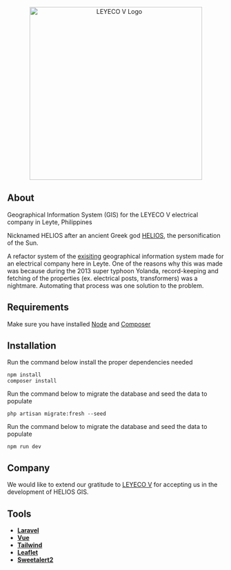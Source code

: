 <p align="center"><a href="https://www.leyeco-v.com.ph/" target="_blank"><img src="https://www.leyeco-v.com.ph/images/logo.png" width="400" alt="LEYECO V Logo"></a></p>

## About

Geographical Information System (GIS) for the LEYECO V electrical company in Leyte, Philippines

Nicknamed HELIOS after an ancient Greek god [HELIOS](https://en.wikipedia.org/wiki/Helios), the personification of the Sun.

A refactor system of the [exisiting](https://github.com/Jeppenseppiro/HELIOS) geographical information system made for an electrical company here in Leyte. One of the reasons why this was made was because during the 2013 super typhoon Yolanda, record-keeping and fetching of the properties (ex. electrical posts, transformers) was a nightmare. Automating that process was one solution to the problem.

## Requirements

Make sure you have installed [Node](https://nodejs.org/en/) and [Composer](https://getcomposer.org/)

## Installation

Run the command below install the proper dependencies needed

```
npm install
composer install
```

Run the command below to migrate the database and seed the data to populate

```
php artisan migrate:fresh --seed
```

Run the command below to migrate the database and seed the data to populate

```
npm run dev
```

## Company

We would like to extend our gratitude to [LEYECO V](https://www.leyeco-v.com.ph/) for accepting us in the development of HELIOS GIS.

## Tools

- **[Laravel](https://laravel.com/)**
- **[Vue](https://vuejs.org/)**
- **[Tailwind](https://tailwindcss.com/)**
- **[Leaflet](https://leafletjs.com/)**
- **[Sweetalert2](https://sweetalert2.github.io/)**
